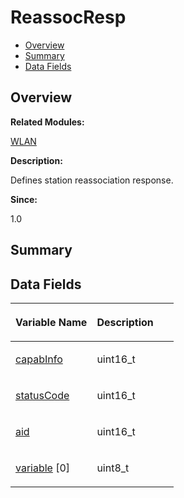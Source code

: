 # ReassocResp<a name="ZH-CN_TOPIC_0000001055678130"></a>

-   [Overview](#section862933215165636)
-   [Summary](#section1638203099165636)
-   [Data Fields](#pub-attribs)

## **Overview**<a name="section862933215165636"></a>

**Related Modules:**

[WLAN](WLAN.md)

**Description:**

Defines station reassociation response. 

**Since:**

1.0

## **Summary**<a name="section1638203099165636"></a>

## Data Fields<a name="pub-attribs"></a>

<a name="table1366380202165636"></a>
<table><thead align="left"><tr id="row485284684165636"><th class="cellrowborder" valign="top" width="50%" id="mcps1.1.3.1.1"><p id="p1067834523165636"><a name="p1067834523165636"></a><a name="p1067834523165636"></a>Variable Name</p>
</th>
<th class="cellrowborder" valign="top" width="50%" id="mcps1.1.3.1.2"><p id="p495838373165636"><a name="p495838373165636"></a><a name="p495838373165636"></a>Description</p>
</th>
</tr>
</thead>
<tbody><tr id="row311008490165636"><td class="cellrowborder" valign="top" width="50%" headers="mcps1.1.3.1.1 "><p id="p24855977165636"><a name="p24855977165636"></a><a name="p24855977165636"></a><a href="WLAN.md#ga718001853f9317e9108339cfe5e6531b">capabInfo</a></p>
</td>
<td class="cellrowborder" valign="top" width="50%" headers="mcps1.1.3.1.2 "><p id="p1969201666165636"><a name="p1969201666165636"></a><a name="p1969201666165636"></a>uint16_t </p>
</td>
</tr>
<tr id="row774544908165636"><td class="cellrowborder" valign="top" width="50%" headers="mcps1.1.3.1.1 "><p id="p535124333165636"><a name="p535124333165636"></a><a name="p535124333165636"></a><a href="WLAN.md#ga245f8361fce97aa71072505cac290411">statusCode</a></p>
</td>
<td class="cellrowborder" valign="top" width="50%" headers="mcps1.1.3.1.2 "><p id="p706176909165636"><a name="p706176909165636"></a><a name="p706176909165636"></a>uint16_t </p>
</td>
</tr>
<tr id="row1359746771165636"><td class="cellrowborder" valign="top" width="50%" headers="mcps1.1.3.1.1 "><p id="p1008669455165636"><a name="p1008669455165636"></a><a name="p1008669455165636"></a><a href="WLAN.md#ga9c02f712098d5faa35d6febcd0a26bcf">aid</a></p>
</td>
<td class="cellrowborder" valign="top" width="50%" headers="mcps1.1.3.1.2 "><p id="p492321795165636"><a name="p492321795165636"></a><a name="p492321795165636"></a>uint16_t </p>
</td>
</tr>
<tr id="row1978992021165636"><td class="cellrowborder" valign="top" width="50%" headers="mcps1.1.3.1.1 "><p id="p785855349165636"><a name="p785855349165636"></a><a name="p785855349165636"></a><a href="WLAN.md#gaf330f60c8afa98503226325a3d4328f9">variable</a> [0]</p>
</td>
<td class="cellrowborder" valign="top" width="50%" headers="mcps1.1.3.1.2 "><p id="p937441190165636"><a name="p937441190165636"></a><a name="p937441190165636"></a>uint8_t </p>
</td>
</tr>
</tbody>
</table>

